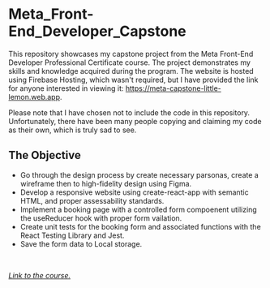 # Meta_Front-End_Developer_Capstone
This repository showcases my capstone project from the Meta Front-End Developer Professional Certificate course. The project demonstrates my skills and knowledge acquired during the program. The website is hosted using Firebase Hosting, which wasn't required, but I have provided the link for anyone interested in viewing it: https://meta-capstone-little-lemon.web.app.

Please note that I have chosen not to include the code in this repository. Unfortunately, there have been many people copying and claiming my code as their own, which is truly sad to see.

## The Objective
- Go through the design process by create necessary parsonas, create a wireframe then to high-fidelity design using Figma.
- Develop a responsive website using create-react-app with semantic HTML, and proper assessability standards.
- Implement a booking page with a controlled form compoenent utilizing the useReducer hook with proper form vailation.
- Create unit tests for the booking form and associated functions with the React Testing Library and Jest.
- Save the form data to Local storage.
<br />

_[Link to the course.](https://www.coursera.org/professional-certificates/meta-front-end-developer)_

